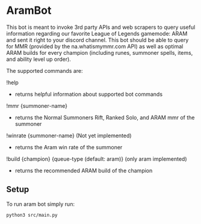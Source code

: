 # AramBot

This bot is meant to invoke 3rd party APIs and web scrapers to query useful information regarding our favorite League of Legends gamemode: ARAM and sent it right to your discord channel. This bot should be able to query for MMR (provided by the na.whatismymmr.com API) as well as optimal ARAM builds for every champion (including runes, summoner spells, items, and ability level up order).

The supported commands are:

!help
- returns helpful information about supported bot commands

!mmr {summoner-name}
- returns the Normal Summoners Rift, Ranked Solo, and ARAM mmr of the summoner

!winrate {summoner-name} (Not yet implemented)
- returns the Aram win rate of the summoner

!build {champion} {queue-type (default: aram)} (only aram implemented)
- returns the recommended ARAM build of the champion

## Setup
To run aram bot simply run:
```
python3 src/main.py
```